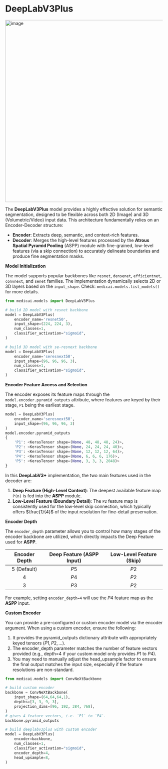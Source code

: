 # DeepLabV3Plus

<img width="1100" height="580" alt="image" src="https://github.com/user-attachments/assets/c169636e-8be7-4ce6-b1d8-51ffb1f2a065" />

The **DeepLabV3Plus** model provides a highly effective solution for semantic segmentation, designed to be flexible across both 2D (Image) and 3D (Volumetric/Video) input data. This architecture fundamentally relies on an Encoder-Decoder structure:
- **Encoder**: Extracts deep, semantic, and context-rich features.
- **Decoder**: Merges the high-level features processed by the **Atrous Spatial Pyramid Pooling** (ASPP) module with fine-grained, low-level features (via a skip connection) to accurately delineate boundaries and produce fine segmentation masks.

**Model Initialization**

The model supports popular backbones like `resnet`, `densenet`, `efficientnet`, `convnext`, and `senet` families. The implementation dynamically selects 2D or 3D layers based on the `input_shape`. Check: `medicai.models.list_models()` for more details.

```python
from medicai.models import DeepLabV3Plus

# build 2D model with resnet backbone
model = DeepLabV3Plus(
    encoder_name='resnet50',
    input_shape=(224, 224, 3),
    num_classes=1,
    classifier_activation="sigmoid",
)

# build 3D model with se-resnext backbone
model = DeepLabV3Plus(
    encoder_name='seresnext50',
    input_shape=(96, 96, 96, 3),
    num_classes=1,
    classifier_activation="sigmoid",
)
```

**Encoder Feature Access and Selection**

The encoder exposes its feature maps through the `model.encoder.pyramid_outputs` attribute, where features are keyed by their stage, `P1` being the earliest stage.

```python
model = DeepLabV3Plus(
    encoder_name='seresnext50', 
    input_shape=(96, 96, 96, 3)
)
model.encoder.pyramid_outputs
{
    'P1': <KerasTensor shape=(None, 48, 48, 48, 24)>,
    'P2': <KerasTensor shape=(None, 24, 24, 24, 40)>,
    'P3': <KerasTensor shape=(None, 12, 12, 12, 64)>,
    'P4': <KerasTensor shape=(None, 6, 6, 6, 176)>,
    'P5': <KerasTensor shape=(None, 3, 3, 3, 2048)>
}
```

In this **DeepLabV3+** implementation, the two main features used in the decoder are:
1. **Deep Feature (High-Level Context)**: The deepest available feature map `P(n)` is fed into the **ASPP** module.
2. **Low-Level Feature (Boundary Detail)**: The `P2` feature map is consistently used for the low-level skip connection, which typically offers $\frac{1}{4}$ of the input resolution for fine-detail preservation.

**Encoder Depth**

The `encoder_depth` parameter allows you to control how many stages of the encoder backbone are utilized, which directly impacts the Deep Feature used for **ASPP**.


| Encoder Depth | Deep Feature (ASPP Input) | Low-Level Feature (Skip) |
| :-----------: | :-----------------------: | :----------------------: |
| 5 (Default)   | $P5$                      | $P2$                     |
| 4             | $P4$                      | $P2$                     |
| 3             | $P3$                      | $P2$                     |


For example, setting `encoder_depth=4` will use the $P4$ feature map as the **ASPP** input.


**Custom Encoder**

You can provide a pre-configured or custom encoder model via the encoder argument. When using a custom encoder, ensure the following:
1. It provides the pyramid_outputs dictionary attribute with appropriately keyed tensors ($P1, P2, \dots$).
2. The encoder_depth parameter matches the number of feature vectors provided (e.g., depth=4 if your custom model only provides $P1$ to $P4$).
3. You may need to manually adjust the head_upsample factor to ensure the final output matches the input size, especially if the feature resolutions are non-standard.

```python
from medicai.models import ConvNeXtBackbone

# build custom encoder
backbone = ConvNeXtBackbone(
    input_shape=(64,64,64,1),
    depths=[3, 3, 9, 3],
    projection_dims=[96, 192, 384, 768],
)
# gives 4 feature vectors, i.e. `P1` to `P4`.
backbone.pyramid_outputs 

# build deeplabv3plus with custom encoder
model = DeepLabV3Plus(
    encoder=backbone,
    num_classes=1,
    classifier_activation="sigmoid",
    encoder_depth=4,
    head_upsample=8,
)
```
